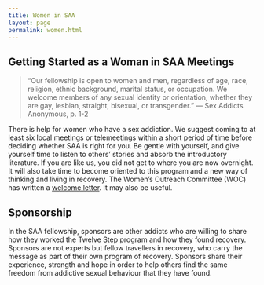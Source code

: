```yaml
---
title: Women in SAA
layout: page
permalink: women.html
---
```


<!--[Home](index.md)-->

## Getting Started as a Woman in SAA Meetings

>“Our fellowship is open to women and men, regardless of age, race, religion, ethnic background, marital status, or occupation. We welcome members of any sexual identity or orientation, whether they are gay, lesbian, straight, bisexual, or transgender.”
>— Sex Addicts Anonymous, p. 1-2

There is help for women who have a sex addiction.  We suggest coming to at least six local meetings or telemeetings within a short period of time before deciding whether SAA is right for you. Be gentle with yourself, and give yourself time to listen to others’ stories and absorb the introductory literature. If you are like us, you did not get to where you are now overnight. It will also take time to become oriented to this program and a new way of thinking and living in recovery.  The Women’s Outreach Committee (WOC) has written a [welcome letter][woc-letter]. It may also be useful.

## Sponsorship

In the SAA fellowship, sponsors are other addicts who are willing to share how they worked the Twelve Step program and how they found recovery. Sponsors are not experts but fellow travellers in recovery, who carry the message as part of their own program of recovery. Sponsors share their experience, strength and hope in order to help others find the same freedom from addictive sexual behaviour that they have found.

[woc-letter]: https://saa-recovery.org/women/womens-welcome-letter/
  "Women's welcome letter (WOC)"
